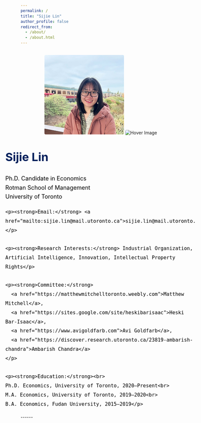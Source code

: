 ```yaml
---
permalink: /
title: "Sijie Lin"
author_profile: false
redirect_from: 
  - /about/
  - /about.html
---
```

<style>
.page-container {
  display: flex;
  flex-direction: row;
  justify-content: center;
  align-items: flex-start;
  gap: 40px;
  margin-top: 30px;
  flex-wrap: wrap;
}

.profile-image {
  max-width: 250px;
  height: auto;
  border-radius: 4px;
}

.text-section {
  max-width: 600px;
  font-size: 18px;
  line-height: 1.6;
  color: #000;
}

.text-section h1 {
  margin-top: 0;
  color: #011f5b;
}

.text-section a {
  color: #1a0dab;
  text-decoration: none;
}
</style>

<div class="page-container">
  <div>
    <div class="hover-image-container">
      <img src="images/photo.jpg" class="profile-image main-image" alt="Profile Image">
      <img src="images/ghibli_new.jpg" class="profile-image hover-image" alt="Hover Image">
    </div>
  </div>

  <div class="text-section">
    <h1>Sijie Lin</h1>
    <p>Ph.D. Candidate in Economics<br>
    Rotman School of Management<br>
    University of Toronto</p>

    <p><strong>Email:</strong> <a href="mailto:sijie.lin@mail.utoronto.ca">sijie.lin@mail.utoronto.ca</a></p>

    <p><strong>Research Interests:</strong> Industrial Organization, Artificial Intelligence, Innovation, Intellectual Property Rights</p>

    <p><strong>Committee:</strong> 
      <a href="https://matthewmitchelltoronto.weebly.com">Matthew Mitchell</a>, 
      <a href="https://sites.google.com/site/heskibarisaac">Heski Bar-Isaac</a>, 
      <a href="https://www.avigoldfarb.com">Avi Goldfarb</a>, 
      <a href="https://discover.research.utoronto.ca/23819-ambarish-chandra">Ambarish Chandra</a>
    </p>

    <p><strong>Education:</strong><br>
    Ph.D. Economics, University of Toronto, 2020–Present<br>
    M.A. Economics, University of Toronto, 2019–2020<br>
    B.A. Economics, Fudan University, 2015–2019</p>
  </div>
</div>
------
